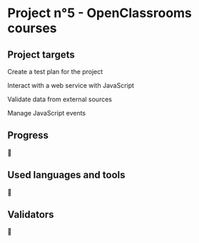 # Project n°5 - OpenClassrooms courses

## Project targets

Create a test plan  for the project

Interact with a web service with JavaScript

Validate data from external sources

Manage JavaScript events
## Progress

:construction:
## Used languages and tools

:construction:

## Validators

:construction:
